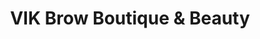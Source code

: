 ---
title: "VIK Brow Boutique & Beauty"
url: /san-juan/vik-brow-boutique-and-beauty/
shop: beauty
---